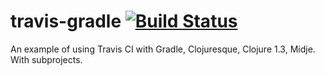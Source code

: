 # travis-gradle [![Build Status](https://secure.travis-ci.org/myfreeweb/travis-gradle.png)](http://travis-ci.org/)
An example of using Travis CI with Gradle, Clojuresque, Clojure 1.3, Midje. With subprojects.